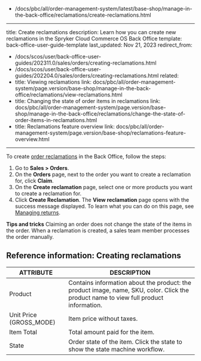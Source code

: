   - /docs/pbc/all/order-management-system/latest/base-shop/manage-in-the-back-office/reclamations/create-reclamations.html
---
title: Create reclamations
description: Learn how you can create new reclamations in the Spryker Cloud Commerce OS Back Office
template: back-office-user-guide-template
last_updated: Nov 21, 2023
redirect_from:
  - /docs/scos/user/back-office-user-guides/202311.0/sales/orders/creating-reclamations.html
  - /docs/scos/user/back-office-user-guides/202204.0/sales/orders/creating-reclamations.html
related:
  - title: Viewing reclamations
    link: docs/pbc/all/order-management-system/page.version/base-shop/manage-in-the-back-office/reclamations/view-reclamations.html
  - title: Changing the state of order items in reclamations
    link: docs/pbc/all/order-management-system/page.version/base-shop/manage-in-the-back-office/reclamations/change-the-state-of-order-items-in-reclamations.html
  - title: Reclamations feature overview
    link: docs/pbc/all/order-management-system/page.version/base-shop/reclamations-feature-overview.html
---

To create [order reclamations](/docs/pbc/all/order-management-system/{{page.version}}/base-shop/reclamations-feature-overview.html) in the Back Office, follow the steps:

1. Go to **Sales&nbsp;<span aria-label="and then">></span> Orders**.
2. On the **Orders** page, next to the order you want to create a reclamation for, click **Claim**.
3. On the **Create reclamation** page, select one or more products you want to create a reclamation for.
4. Click **Create Reclamation**.
    The **View reclamation** page opens with the success message displayed. To learn what you can do on this page, see [Managing returns](/docs/pbc/all/return-management/{{page.version}}/base-shop/manage-in-the-back-office/manage-returns.html).

**Tips and tricks**
Claiming an order does not change the state of the items in the order. When a reclamation is created, a sales team member processes the order manually.

## Reference information: Creating reclamations

| ATTRIBUTE | DESCRIPTION |
|-|-|
| Product | Contains information about the product: the product image, name, SKU, color. Click the product name to view full product information.|
| Unit Price (GROSS_MODE) | Item price without taxes. |
| Item Total |Total amount paid for the item.|
| State | Order state of the item. Click the state to show the state machine workflow. |

